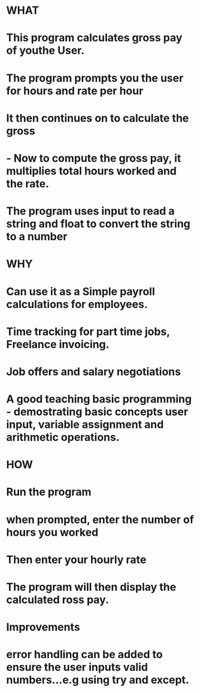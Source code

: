 # WHAT 
# This program calculates gross pay of youthe User.
# The program prompts you the user for hours and rate per hour 
# It then continues on to calculate the gross
# - Now to compute the gross pay, it multiplies total hours worked and the rate.
# The program uses input to read a string and float to convert the string to a number

# WHY 
# Can use it as a Simple payroll calculations for employees.
# Time tracking for part time jobs, Freelance invoicing.
# Job offers and salary negotiations
# A good teaching basic programming - demostrating basic concepts user input, variable assignment and arithmetic operations.

# HOW
# Run the program
# when prompted, enter the number of hours you worked
# Then enter your hourly rate
# The program will then display the calculated ross pay.

# Improvements 
# error handling can be added to ensure the user inputs valid numbers...e.g using try and except.
